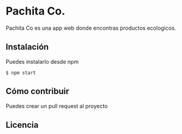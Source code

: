 # Pachita Co.

Pachita Co es una app web donde encontras productos ecologicos.

## Instalación

Puedes instalarlo desde npm

`$ npm start`

## Cómo contribuir

Puedes crear un pull request al proyecto

## Licencia
